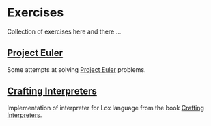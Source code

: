 # Exercises

Collection of exercises here and there ...

## [Project Euler](./project-euler/README.md)

Some attempts at solving [Project Euler](https://projecteuler.net/) problems.


## [Crafting Interpreters](./crafting-interpreters/README.md)

Implementation of interpreter for Lox language from the book [Crafting Interpreters](https://craftinginterpreters.com/).
